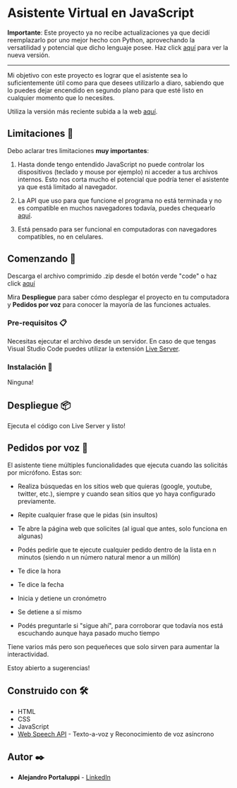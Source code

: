 # Asistente Virtual en JavaScript

**Importante**: Este proyecto ya no recibe actualizaciones ya que decidí reemplazarlo por uno mejor hecho con Python, aprovechando la versatilidad y potencial que dicho lenguaje posee. Haz click [aquí](https://github.com/Ale6100/Asistente-Virtual-Python.git) para ver la nueva versión.

---

Mi objetivo con este proyecto es lograr que el asistente sea lo suficientemente útil como para que desees utilizarlo a diaro, sabiendo que lo puedes dejar encendido en segundo plano para que esté listo en cualquier momento que lo necesites. 

Utiliza la versión más reciente subida a la web [aquí](https://asistentevirtual.netlify.app/).

## Limitaciones 📌

Debo aclarar tres limitaciones **muy importantes**:

1) Hasta donde tengo entendido JavaScript no puede controlar los dispositivos (teclado y mouse por ejemplo) ni acceder a tus archivos internos. Esto nos corta mucho el potencial que podría tener el asistente ya que está limitado al navegador.

2) La API que uso para que funcione el programa no está terminada y no es compatible en muchos navegadores todavía, puedes chequearlo [aquí](https://developer.mozilla.org/en-US/docs/Web/API/Web_Speech_API#browser_compatibility).

3) Está pensado para ser funcional en computadoras con navegadores compatibles, no en celulares.

## Comenzando 🚀

Descarga el archivo comprimido .zip desde el botón verde "code" o haz click [aquí](https://github.com/Ale6100/Asistente-Virtual-JS/archive/refs/heads/main.zip)

Mira **Despliegue** para saber cómo desplegar el proyecto en tu computadora y **Pedidos por voz** para conocer la mayoría de las funciones actuales.

### Pre-requisitos 📋

Necesitas ejecutar el archivo desde un servidor. En caso de que tengas Visual Studio Code puedes utilizar la extensión [Live Server](https://marketplace.visualstudio.com/items?itemName=ritwickdey.LiveServer).

### Instalación 🔧

Ninguna!

## Despliegue 📦

Ejecuta el código con Live Server y listo!

## Pedidos por voz 🤖

El asistente tiene múltiples funcionalidades que ejecuta cuando las solicitás por micrófono. Estas son:

* Realiza búsquedas en los sitios web que quieras (google, youtube, twitter, etc.), siempre y cuando sean sitios que yo haya configurado previamente.

* Repite cualquier frase que le pidas (sin insultos)

* Te abre la página web que solicites (al igual que antes, solo funciona en algunas)

* Podés pedirle que te ejecute cualquier pedido dentro de la lista en n minutos (siendo n un número natural menor a un millón)

* Te dice la hora

* Te dice la fecha

* Inicia y detiene un cronómetro

* Se detiene a sí mismo

* Podés preguntarle si "sigue ahí", para corroborar que todavía nos está escuchando aunque haya pasado mucho tiempo

Tiene varios más pero son pequeñeces que solo sirven para aumentar la interactividad.

Estoy abierto a sugerencias!

## Construido con 🛠️

* HTML
* CSS
* JavaScript
* [Web Speech API](https://developer.mozilla.org/en-US/docs/Web/API/Web_Speech_API) - Texto-a-voz y Reconocimiento de voz asíncrono

## Autor ✒️

* **Alejandro Portaluppi** - [LinkedIn](https://www.linkedin.com/in/alejandro-portaluppi/)
